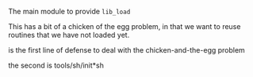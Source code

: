 The main module to provide ``lib_load``

This has a bit of a chicken of the egg problem, in that we want to reuse routines
that we have not loaded yet.


is the first line of defense to deal
with the chicken-and-the-egg problem 

the second is tools/sh/init\*sh
